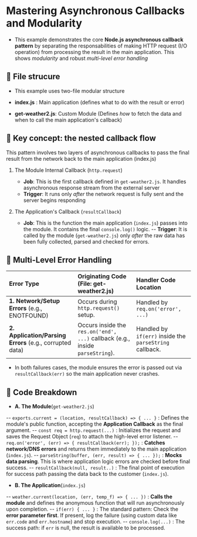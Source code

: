 # Mastering Asynchronous Callbacks and Modularity
- This example demonstrates the core **Node.js asynchronous callback pattern** by separating the responsabilities of making HTTP request
(I/O operation) from processing the result in the main application. This shows *modularity* and robust *multi-level error handling*

## 📂 File strucure
- This example uses two-file modular structure

- **index.js** : Main application (defines what to do with the result or error)
- **get-weather2.js**: Custom Module (Defines *how* to fetch the data and when to call the main application's callback)

## 🧠 Key concept: the nested callback flow
This pattern involves two layers of asynchronous callbacks to pass the final result from the network back to the main application (index.js)

1. The Module Internal Callback (`http.request`)
    - **Job**: This is the first callback defined in `get-weather2.js`. It handles asynchronous response stream from the external server
    - **Trigger**: It runs only *after* the network request is fully sent and the server begins responding

2. The Application's Callback (`resultCallback`)
    - **Job**: This is the function the main application (`index.js`) passes into the module. It contains the final `console.log()` logic.
    -- **Trigger**: It is called by the module (`get-weather2.js`) only *after* the raw data has been fully collected, parsed and checked for errors.

## 🔴 Multi-Level Error Handling

| Error Type | Originating Code (File: get-weather2.js) | Handler Code Location |
| :--- | :--- | :--- |
| **1. Network/Setup Errors** (e.g., ENOTFOUND) | Occurs during `http.request()` setup. | Handled by `req.on('error', ...)` |
| **2. Application/Parsing Errors** (e.g., corrupted data) | Occurs inside the `res.on('end', ...)` callback (e.g., inside `parseString`). | Handled by `if(err)` inside the `parseString` callback. |

- In both failures cases, the module ensures the error is passed out via `resultCallback(err)` so the main application never crashes.

## 📝 Code Breakdown 

- **A. The Module**(`get-weather2.js`)
    
-- `exports.current = (location, resultCallback) => { ... }`   : Defines the module's public function, accepting the **Application Callback** as the final argument.
-- `const req = http.request(...)` : Initializes the request and saves the Request Object (`req`) to attach the high-level error listener.
-- `req.on('error', (err) => { resultCallback(err); });` : **Catches network/DNS errors** and returns them immediately to the main application (`index.js`). 
-- `parseString(buffer, (err, result) => { ... });` : **Mocks data parsing**. This is where application logic errors are checked before final success.
-- `resultCallback(null, result..)` : The final point of execution for success path passing the data back to the customer (`index.js`).

- **B. The Application**(`index.js`)

-- `weather.current(location, (err, temp_f) => { ... })` : **Calls the module** and defines the anonymous function that will run asynchronously upon completion.
-- `if(err) { ... }` : The standard pattern: Check the **error parameter first**. If present, log the failure (using custom data like `err.code` and `err.hostname`) and stop execution. 
-- `console.log(...)` : The success path: if `err` is null, the result is available to be processed.